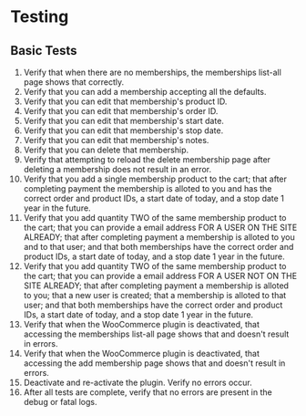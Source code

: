 # Testing

## Basic Tests

1. Verify that when there are no memberships, the memberships list-all page shows that correctly.
1. Verify that you can add a membership accepting all the defaults.
1. Verify that you can edit that membership's product ID.
1. Verify that you can edit that membership's order ID.
1. Verify that you can edit that membership's start date.
1. Verify that you can edit that membership's stop date.
1. Verify that you can edit that membership's notes.
1. Verify that you can delete that membership.
1. Verify that attempting to reload the delete membership page after deleting a membership does not result in an error.
1. Verify that you add a single membership product to the cart; that after completing payment the membership is alloted to you and has the correct order and product IDs, a start date of today, and a stop date 1 year in the future.
1. Verify that you add quantity TWO of the same membership product to the cart; that you can provide a email address FOR A USER ON THE SITE ALREADY; that after completing payment a membership is alloted to you and to that user; and that both memberships have the correct order and product IDs, a start date of today, and a stop date 1 year in the future.
1. Verify that you add quantity TWO of the same membership product to the cart; that you can provide a email address FOR A USER NOT ON THE SITE ALREADY; that after completing payment a membership is alloted to you; that a new user is created; that a membership is alloted to that user; and that both memberships have the correct order and product IDs, a start date of today, and a stop date 1 year in the future.
1. Verify that when the WooCommerce plugin is deactivated, that accessing the memberships list-all page shows that and doesn't result in errors.
1. Verify that when the WooCommerce plugin is deactivated, that accessing the add membership page shows that and doesn't result in errors.
1. Deactivate and re-activate the plugin. Verify no errors occur.
1. After all tests are complete, verify that no errors are present in the debug or fatal logs.
